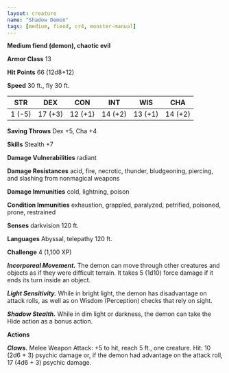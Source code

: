 ```yaml
---
layout: creature
name: "Shadow Demon"
tags: [medium, fiend, cr4, monster-manual]
---
```


**Medium fiend (demon), chaotic evil**

**Armor Class** 13

**Hit Points** 66 (12d8+12)

**Speed** 30 ft., fly 30 ft.

|   STR   |   DEX   |   CON   |   INT   |   WIS   |   CHA   |
|:-----:|:-----:|:-----:|:-----:|:-----:|:-----:|
| 1 (-5) | 17 (+3) | 12 (+1) | 14 (+2) | 13 (+1) | 14 (+2) |

**Saving Throws** Dex +5, Cha +4

**Skills** Stealth +7

**Damage Vulnerabilities** radiant

**Damage Resistances** acid, fire, necrotic, thunder, bludgeoning, piercing, and slashing from nonmagical weapons

**Damage Immunities** cold, lightning, poison

**Condition Immunities** exhaustion, grappled, paralyzed, petrified, poisoned, prone, restrained

**Senses** darkvision 120 ft.

**Languages** Abyssal, telepathy 120 ft.

**Challenge** 4 (1,100 XP)

***Incorporeal Movement.*** The demon can move through other creatures and objects as if they were difficult terrain. It takes 5 (1d10) force damage if it ends its turn inside an object.

***Light Sensitivity.*** While in bright light, the demon has disadvantage on attack rolls, as well as on Wisdom (Perception) checks that rely on sight.

***Shadow Stealth.*** While in dim light or darkness, the demon can take the Hide action as a bonus action.

**Actions**

***Claws.*** Melee Weapon Attack: +5 to hit, reach 5 ft., one creature. Hit: 10 (2d6 + 3) psychic damage or, if the demon had advantage on the attack roll, 17 (4d6 + 3) psychic damage.

